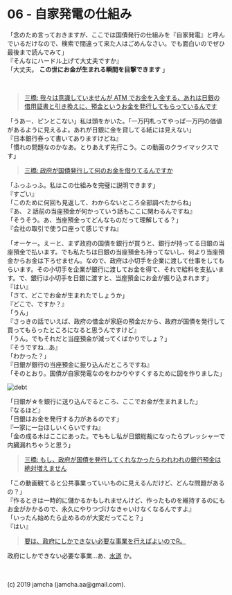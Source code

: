 

# 06 - 自家発電の仕組み

「念のため言っておきますが、ここでは国債発行の仕組みを『自家発電』と呼んでいるだけなので、検索で間違って来た人はごめんなさい。でも面白いのでぜひ最後まで読んでみて」  
『そんなにハードル上げて大丈夫ですか』  
「大丈夫。 **この世にお金が生まれる瞬間を目撃できます** 」

<br>

> [三橋: 我々は意識していませんが ATM でお金を入金する、あれは日銀の借用証書と引き換えに、預金というお金を発行してもらっているんです](https://youtu.be/ynVn-3tLhj4?t=500)

「うあー、ピンとこない」私は頭をかいた。「一万円札ってやっぱ一万円の価値があるように見えるよ。あれが日銀に金を貸してる紙には見えない」  
『日本銀行券って書いてありますけどね』  
「慣れの問題なのかなあ。とりあえず先行こう。この動画のクライマックスです」

> [三橋: 政府が国債発行して何のお金を借りてるんですか](https://youtu.be/ynVn-3tLhj4?t=610)

「ふっふっふ。私はこの仕組みを完璧に説明できます」  
『すごい』  
「このために何回も見返して、わからないところ全部調べたからね」  
『あ、 2 話前の当座預金が何かっていう話もここに関わるんですね』  
「そうそう。あ、当座預金ってどんなものだって理解してる？」  
『会社の取引で使う口座って感じですね』  

「オーケー。えーと、まず政府の国債を銀行が買うと、銀行が持ってる日銀の当座預金で払います。でも私たちは日銀の当座預金も持ってないし、何より当座預金からお金は下ろせません。なので、政府は小切手を企業に渡して仕事をしてもらいます。その小切手を企業が銀行に渡してお金を得て、それで給料を支払います。で、銀行は小切手を日銀に渡すと、当座預金にお金が振り込まれます」  
『はい』  
「さて、どこでお金が生まれたでしょうか」  
『どこで、ですか？』  
「うん」  
『さっきの話でいえば、政府の借金が家庭の預金だから、政府が国債を発行して買ってもらったところになると思うんですけど』  
「うん。でもそれだと当座預金が減ってくばかりでしょ？」  
『そうですね…あ』  
「わかった？」  
『日銀が銀行の当座預金に振り込んだところですね』  
「そのとおり。国債が自家発電なのをわかりやすくするために図を作りました」

![debt](./debt.png)

「日銀が☆を銀行に送り込んでるところ、ここでお金が生まれました」  
『なるほど』  
「日銀はお金を発行する力があるのです」  
『一家に一台ほしいくらいですね』  
「金の成る木はここにあった。でももし私が日銀総裁になったらプレッシャーで内臓漏れちゃうと思う」

> [三橋: もし、政府が国債を発行してくれなかったらわれわれの銀行預金は絶対増えません](https://youtu.be/ynVn-3tLhj4?t=844)

「この動画観てると公共事業っていいものに見えるんだけど、どんな問題があるの？」  
『作るときは一時的に儲かるかもしれませんけど、作ったものを維持するのにもお金がかかるので、永久にやりつづけなきゃいけなくなるんですよ』  
「いったん始めたら止めるのが大変だってこと？」  
『はい』

> [要は、政府にしかできない必要な事業を行えばよいのでR。](https://anond.hatelabo.jp/20080824194300)

政府にしかできない必要な事業…あ、[水道](https://www.youtube.com/watch?v=28_uogc4tpw) か。

<br>
<br>
(c) 2019 jamcha (jamcha.aa@gmail.com).

